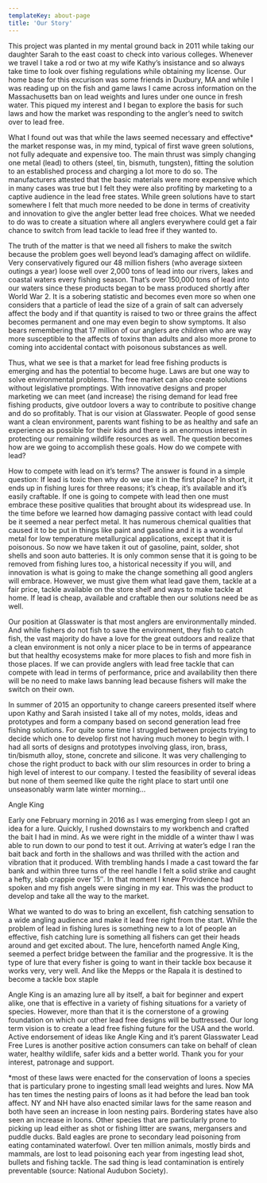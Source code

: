 ```yaml
---
templateKey: about-page
title: 'Our Story'
---
```


This project was planted in my mental ground back in 2011 while taking our daughter Sarah to the east coast to check into various colleges. Whenever we travel I take a rod or two at my wife Kathy’s insistance and so always take time to look over fishing regulations while obtaining my license.  Our home base for this excurison was some friends in Duxbury, MA and while I was reading up on the fish and game laws I came across information on the Massachusetts ban on lead weights and lures under one ounce in fresh water.  This piqued my interest and I began to explore the basis for such laws and how the market was responding to the angler’s need to switch over to lead free.

What I found out was that while the laws seemed necessary and effective* the market response was, in my mind, typical of first wave green solutions, not fully adequate and expensive too. The main thrust was simply changing one metal (lead) to others (steel, tin, bismuth, tungsten), fitting the solution to an established process and charging a lot more to do so.  The manufacturers attested that the basic materials were more expensive which in many cases was true but I felt they were also profiting by marketing to a captive audience in the lead free states. While green solutions have to start somewhere I felt that much more needed to be done in terms of creativity and innovation to give the angler better lead free choices.  What we needed to do was to create a situation where all anglers everywhere could get a fair chance to switch from lead tackle to lead free if they wanted to.

The truth of the matter is that we need all fishers to make the switch because the problem goes well beyond lead’s damaging affect on wildlife.  Very conservatively figured our 48 million fishers (who average sixteen outings a year) loose well over 2,000 tons of lead into our rivers, lakes and coastal waters every fishing season.  That’s over 150,000 tons of lead into our waters since these products began to be mass produced shortly after World War 2.  It is a sobering statistic and becomes even more so when one considers that a particle of lead the size of a grain of salt can adversely affect the body and if that quantity is raised to two or three grains the affect becomes permanent and one may even begin to show symptoms.  It also bears remembering that 17 million of our anglers are children who are way more susceptible to the affects of toxins than adults and also more prone to coming into accidental contact with poisonous substances as well.

Thus, what we see is that a market for lead free fishing products is emerging and has the potential to become huge.  Laws are but one way to solve environmental problems.  The free market can also create solutions without legislative promptings.  With innovative designs and proper marketing we can meet (and increase) the rising demand for lead free fishing products, give outdoor lovers a way to contribute to positive change and do so profitably.  That is our vision at Glasswater.  People of good sense want a clean environment, parents want fishing to be as healthy and safe an experience as possible for their kids and there is an enormous interest in protecting our remaining wildlife resources as well.  The question becomes how are we going to accomplish these goals.  How do we compete with lead?

How to compete with lead on it’s terms? The answer is found in a simple question: If lead is toxic then why do we use it in the first place? In short, it ends up in fishing lures for three reasons; it’s cheap, it’s available and it’s easily craftable. If one is going to compete with lead then one must embrace these positive qualities that brought about its widespread use.  In the time before we learned how damaging passive contact with lead could be it seemed a near perfect metal.  It has numerous chemical qualities that caused it to be put in things like paint and gasoline and it is a wonderful metal for low temperature metallurgical applications, except that it is poisonous.  So now we have taken it out of gasoline, paint, solder, shot shells and soon auto batteries.  It is only common sense that it is going to be removed from fishing lures too, a historical necessity if you will, and innovation is what is going to make the change something all good anglers will embrace.  However, we must give them what lead gave them, tackle at a fair price, tackle available on the store shelf and ways to make tackle at home.  If lead is cheap, available and craftable then our solutions need be as well.

Our position at Glasswater is that most anglers are environmentally minded.  And while fishers do not fish to save the environment, they fish to catch fish, the vast majority do have a love for the great outdoors and realize that a clean environment is not only a nicer place to be in terms of appearance but that healthy ecosystems make for more places to fish and more fish in those places.  If we can provide anglers with lead free tackle that can compete with lead in terms of performance, price and availability then there will be no need to make laws banning lead because fishers will make the switch on their own.

In summer of 2015 an opportunity to change careers presented itself where upon Kathy and Sarah insisted I take all of my notes, molds, ideas and prototypes and form a company based on second generation lead free fishing solutions.  For quite some time I struggled between projects trying to decide which one to develop first not having much money to begin with.  I had all sorts of designs and prototypes involving glass, iron, brass, tin/bismuth alloy, stone, concrete and silicone.  It was very challenging to chose the right product to back with our slim resources in order to bring a high level of interest to our company.  I tested the feasibility of several ideas but none of them seemed like quite the right place to start until one unseasonably warm late winter morning…

Angle King

Early one February morning in 2016 as I was emerging from sleep I got an idea for a lure.  Quickly, I rushed downstairs to my workbench and crafted the bait I had in mind.  As we were right in the middle of a winter thaw I was able to run down to our pond to test it out.  Arriving at water’s edge I ran the bait back and forth in the shallows and was thrilled with the action and vibration that it produced.  With trembling hands I made a cast toward the far bank and within three turns of the reel handle I felt a solid strike and caught a hefty, slab crappie over 15″.  In that moment I knew Providence had spoken and my fish angels were singing in my ear.  This was the product to develop and take all the way to the market.

What we wanted to do was to bring an excellent, fish catching sensation to a wide angling audience and make it lead free right from the start.  While the problem of lead in fishing lures is something new to a lot of people an effective, fish catching lure is something all fishers can get their heads around and get excited about.  The lure, henceforth named Angle King, seemed a perfect bridge between the familiar and the progressive.  It is the type of lure that every fisher is going to want in their tackle box because it works very, very well.  And like the Mepps or the Rapala it is destined to become a tackle box staple

Angle King is an amazing lure all by itself, a bait for beginner and expert alike, one that is effective in a variety of fishing situations for a variety of species.  However, more than that it is the cornerstone of a growing foundation on which our other lead free designs will be buttressed.  Our long term vision is to create a lead free fishing future for the USA and the world.    Active endorsement of ideas like Angle King and it’s parent Glasswater Lead Free Lures is another positive action consumers can take on behalf of clean water, healthy wildlife, safer kids and a better world.  Thank you for your interest, patronage and support.

*most of these laws were enacted for the conservation of loons a species that is particulary prone to ingesting small lead weights and lures. Now MA has ten times the nesting pairs of loons as it had before the lead ban took affect.  NY and NH have also enacted similar laws for the same reason and both have seen an increase in loon nesting pairs.  Bordering states have also seen an increase in loons.  Other species that are particularly prone to picking up lead either as shot or fishing litter are swans, mergansers and puddle ducks.  Bald eagles are prone to secondary lead poisoning from eating contaminated waterfowl.  Over ten million animals, mostly birds and mammals, are lost to lead poisoning each year from ingesting lead shot, bullets and fishing tackle.  The sad thing is lead contamination is entirely preventable (source:  National Audubon Society).
